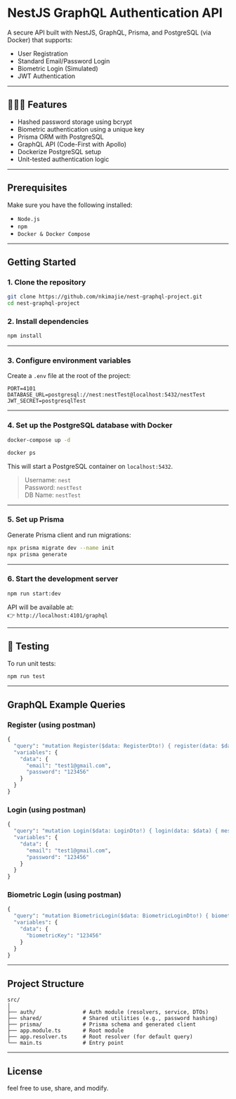 # NestJS GraphQL Authentication API

A secure API built with NestJS, GraphQL, Prisma, and PostgreSQL (via Docker) that supports:

- User Registration
- Standard Email/Password Login
- Biometric Login (Simulated)
- JWT Authentication

---

## 🚀🚀🚀 Features

-  Hashed password storage using bcrypt
-  Biometric authentication using a unique key
-  Prisma ORM with PostgreSQL
-  GraphQL API (Code-First with Apollo)
-  Dockerize PostgreSQL setup
-  Unit-tested authentication logic

---

## Prerequisites

Make sure you have the following installed:

- `Node.js`
- `npm`
- `Docker & Docker Compose`

---

## Getting Started

### 1. Clone the repository

```bash
git clone https://github.com/nkimajie/nest-graphql-project.git
cd nest-graphql-project
```

### 2. Install dependencies

```bash
npm install
```

---

### 3. Configure environment variables

Create a `.env` file at the root of the project:

```env
PORT=4101
DATABASE_URL=postgresql://nest:nestTest@localhost:5432/nestTest
JWT_SECRET=postgresqlTest
```

---

### 4. Set up the PostgreSQL database with Docker

```bash
docker-compose up -d

docker ps 
```

This will start a PostgreSQL container on `localhost:5432`.

> Username: `nest`  
> Password: `nestTest`  
> DB Name: `nestTest`

---

### 5. Set up Prisma

Generate Prisma client and run migrations:

```bash
npx prisma migrate dev --name init
npx prisma generate
```

---

### 6. Start the development server

```bash
npm run start:dev
```

API will be available at:  
👉 `http://localhost:4101/graphql`

---

## 🥪 Testing

To run unit tests:

```bash
npm run test
```

---

## GraphQL Example Queries

### Register (using postman)

```graphql
{
  "query": "mutation Register($data: RegisterDto!) { register(data: $data) { message accessToken }}",
  "variables": {
    "data": {
      "email": "test1@gmail.com",
      "password": "123456"
    }
  }
}

```

### Login (using postman)

```graphql
{
  "query": "mutation Login($data: LoginDto!) { login(data: $data) { message accessToken }}",
  "variables": {
    "data": {
      "email": "test1@gmail.com",
      "password": "123456"
    }
  }
}
```

### Biometric Login (using postman)

```graphql
{
  "query": "mutation BiometricLogin($data: BiometricLoginDto!) { biometricLogin(data: $data) { message accessToken }}",
  "variables": {
    "data": {
      "biometricKey": "123456"
    }
  }
}
```

---

## Project Structure

```
src/
│
├── auth/               # Auth module (resolvers, service, DTOs)
├── shared/             # Shared utilities (e.g., password hashing)
├── prisma/             # Prisma schema and generated client
├── app.module.ts       # Root module
├── app.resolver.ts     # Root resolver (for default query)
└── main.ts             # Entry point
```

---

## License

feel free to use, share, and modify.

